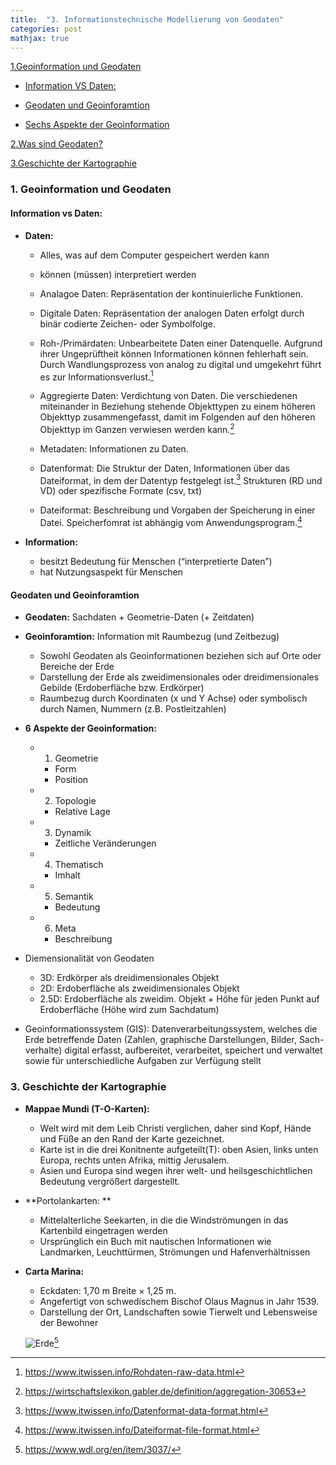 ```yaml
---
title:  "3. Informationstechnische Modellierung von Geodaten"
categories: post
mathjax: true
---
```


[1.Geoinformation und Geodaten](#1-geoinformation-und-geodaten)
   
   - [Information VS Daten:](#information-vs-daten)
   
   - [Geodaten und Geoinforamtion](#geodaten-und-geoinformation)
    
   - [Sechs Aspekte der Geoinformation](#sechs-aspekte-der-geoinformation)

[2.Was sind Geodaten?](#2-was-sind-geodaten?)

[3.Geschichte der Kartographie](#3-geschichte-der-kartographie)

### 1. Geoinformation und Geodaten

#### Information vs Daten: 
- **Daten:** 
  * Alles, was auf dem Computer gespeichert werden kann
  * können (müssen) interpretiert werden
  * Analagoe Daten: Repräsentation der kontinuierliche Funktionen. 
  * Digitale Daten: Repräsentation der analogen Daten erfolgt durch binär codierte Zeichen- oder Symbolfolge.
  * Roh-/Primärdaten: Unbearbeitete Daten einer Datenquelle. Aufgrund ihrer Ungeprüftheit können Informationen können fehlerhaft sein. Durch Wandlungsprozess von analog zu digital und umgekehrt führt es zur Informationsverlust.[^1]
  * Aggregierte Daten: Verdichtung von Daten. Die verschiedenen miteinander in Beziehung stehende Objekttypen zu einem höheren Objekttyp zusammengefasst, damit im Folgenden auf den höheren Objekttyp im Ganzen verwiesen werden kann.[^2]
  * Metadaten: Informationen zu Daten. 
  * Datenformat: Die Struktur der Daten, Informationen über das Dateiformat, in dem der Datentyp festgelegt ist.[^3] Strukturen (RD und VD) oder spezifische Formate (csv, txt)
  
  * Dateiformat: Beschreibung und Vorgaben der Speicherung in einer Datei. Speicherfomrat ist abhängig vom Anwendungsprogram.[^4] 
  
- **Information:**

  * besitzt Bedeutung für Menschen (“interpretierte Daten”)
  * hat Nutzungsaspekt für Menschen
  
 #### Geodaten und Geoinforamtion
  
 - **Geodaten:**  Sachdaten + Geometrie-Daten (+ Zeitdaten) 
 - **Geoinforamtion:** Information mit Raumbezug (und Zeitbezug)
   - Sowohl Geodaten als Geoinformationen beziehen sich auf Orte oder Bereiche der Erde
   - Darstellung der Erde als zweidimensionales oder dreidimensionales Gebilde (Erdoberfläche bzw. Erdkörper)
   - Raumbezug durch Koordinaten (x und Y Achse) oder symbolisch durch Namen, Nummern (z.B. Postleitzahlen)
   
 - **6 Aspekte der Geoinformation:** 
   - 1. Geometrie
      * Form 
      * Position 
   - 2. Topologie
      * Relative Lage 
   - 3. Dynamik 
      * Zeitliche Veränderungen 
   - 4. Thematisch 
      * Imhalt
   - 5. Semantik 
      * Bedeutung 
   - 6. Meta 
      * Beschreibung 
  
- Diemensionalität von Geodaten
   * 3D: Erdkörper als dreidimensionales Objekt
   * 2D: Erdoberfläche als zweidimensionales Objekt
   * 2.5D: Erdoberfläche als zweidim. Objekt + Höhe für jeden Punkt auf Erdoberfläche (Höhe wird zum Sachdatum)

 - Geoinformationssystem (GIS): Datenverarbeitungssystem, welches die Erde betreffende Daten 
     (Zahlen, graphische Darstellungen, Bilder, Sach-verhalte) digital erfasst, aufbereitet, verarbeitet, speichert 
     und verwaltet sowie für unterschiedliche Aufgaben zur Verfügung stellt

### 3. Geschichte der Kartographie 

- **Mappae Mundi (T-O-Karten):** 
   * Welt wird mit dem Leib Christi verglichen, daher sind Kopf, Hände und Füße an den Rand der Karte gezeichnet.
   * Karte ist in die drei Konitnente aufgeteilt(T): oben Asien, links unten Europa, rechts unten Afrika, mittig Jerusalem. 
   * Asien und Europa sind wegen ihrer welt- und heilsgeschichtlichen Bedeutung vergrößert dargestellt.
- **Portolankarten: **
   * Mittelalterliche Seekarten, in die die Windströmungen in das Kartenbild eingetragen werden
   * Ursprünglich ein Buch mit nautischen Informationen wie Landmarken, Leuchttürmen, Strömungen und Hafenverhältnissen
   
- **Carta Marina:**
   * Eckdaten:  1,70 m Breite × 1,25 m.
   * Angefertigt von schwedischem Bischof Olaus Magnus in Jahr 1539. 
   * Darstellung der Ort, Landschaften sowie Tierwelt und Lebensweise der Bewohner 

  ![Erde](https://github.com/Monsieur-Park/monsieur-park.github.io/blob/master/_Images/Carta_Marina.jpeg?raw=true)[^5]


[^1]: https://www.itwissen.info/Rohdaten-raw-data.html

[^2]: https://wirtschaftslexikon.gabler.de/definition/aggregation-30653

[^3]: https://www.itwissen.info/Datenformat-data-format.html

[^4]: https://www.itwissen.info/Dateiformat-file-format.html

[^5]: https://www.wdl.org/en/item/3037/
      
